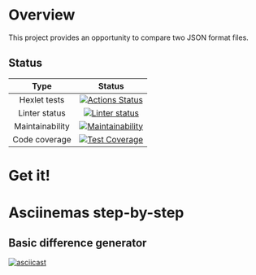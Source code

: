 # Overview

This project provides an opportunity to compare two JSON format files.

## Status

| Type | Status |
| :---: | :---: |
| Hexlet tests | [![Actions Status](https://github.com/kudrDaniel/java-project-71/workflows/hexlet-check/badge.svg)](https://github.com/kudrDaniel/java-project-71/actions/workflows/hexlet-check.yml) |
| Linter status | [![Linter status](https://github.com/kudrDaniel/java-project-71/workflows/linter-check/badge.svg)](https://github.com/kudrDaniel/java-project-71/actions/workflows/linter-check.yml) |
| Maintainability | [![Maintainability](https://api.codeclimate.com/v1/badges/956717672e952726f94a/maintainability)](https://codeclimate.com/github/kudrDaniel/java-project-71/maintainability) |
| Code coverage | [![Test Coverage](https://api.codeclimate.com/v1/badges/956717672e952726f94a/test_coverage)](https://codeclimate.com/github/kudrDaniel/java-project-71/test_coverage) |

# Get it!

# Asciinemas step-by-step
## Basic difference generator
[![asciicast](https://asciinema.org/a/592709.svg)](https://asciinema.org/a/592709)
